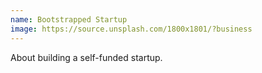 ```yaml
---
name: Bootstrapped Startup
image: https://source.unsplash.com/1800x1801/?business
---
```


About building a self-funded startup.
